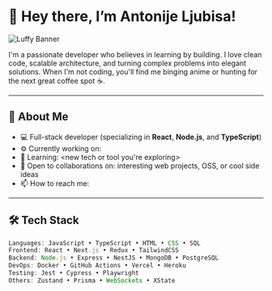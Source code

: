 # 👋 Hey there, I’m Antonije Ljubisa!

![Luffy Banner](https://media.giphy.com/media/Ju7l5y9osyymQ/giphy.gif)

I'm a passionate developer who believes in learning by building. I love clean code, scalable architecture, and turning complex problems into elegant solutions. When I'm not coding, you'll find me binging anime or hunting for the next great coffee spot ☕.

---

## 🧠 About Me
- 💻 Full-stack developer (specializing in **React**, **Node.js**, and **TypeScript**)
- ⚙️ Currently working on: <your current project or role>
- 🌱 Learning: <new tech or tool you're exploring>
- 🤝 Open to collaborations on: interesting web projects, OSS, or cool side ideas
- 📫 How to reach me: <email or socials>

---

## 🛠️ Tech Stack

```ts
Languages: JavaScript • TypeScript • HTML • CSS • SQL
Frontend: React • Next.js • Redux • TailwindCSS
Backend: Node.js • Express • NestJS • MongoDB • PostgreSQL
DevOps: Docker • GitHub Actions • Vercel • Heroku
Testing: Jest • Cypress • Playwright
Others: Zustand • Prisma • WebSockets • XState
